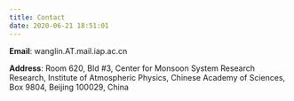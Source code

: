 ```yaml
---
title: Contact
date: 2020-06-21 18:51:01
---
```


**Email**: wanglin.AT.mail.iap.ac.cn

**Address**: Room 620, Bld #3, Center for Monsoon System Research Research, Institute of Atmospheric Physics, Chinese Academy of Sciences, Box 9804, Beijing 100029, China
